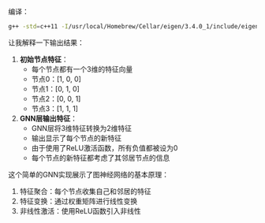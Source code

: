 编译：

```bash
g++ -std=c++11 -I/usr/local/Homebrew/Cellar/eigen/3.4.0_1/include/eigen3 gnn.cpp -o gnn && ./gnn

```

让我解释一下输出结果：

1. **初始节点特征**：
    - 每个节点都有一个3维的特征向量
    - 节点0：[1, 0, 0]
    - 节点1：[0, 1, 0]
    - 节点2：[0, 0, 1]
    - 节点3：[1, 1, 1]
2. **GNN层输出特征**：
    - GNN层将3维特征转换为2维特征
    - 输出显示了每个节点的新特征
    - 由于使用了ReLU激活函数，所有负值都被设为0
    - 每个节点的新特征都考虑了其邻居节点的信息

这个简单的GNN实现展示了图神经网络的基本原理：

1. 特征聚合：每个节点收集自己和邻居的特征
2. 特征变换：通过权重矩阵进行线性变换
3. 非线性激活：使用ReLU函数引入非线性